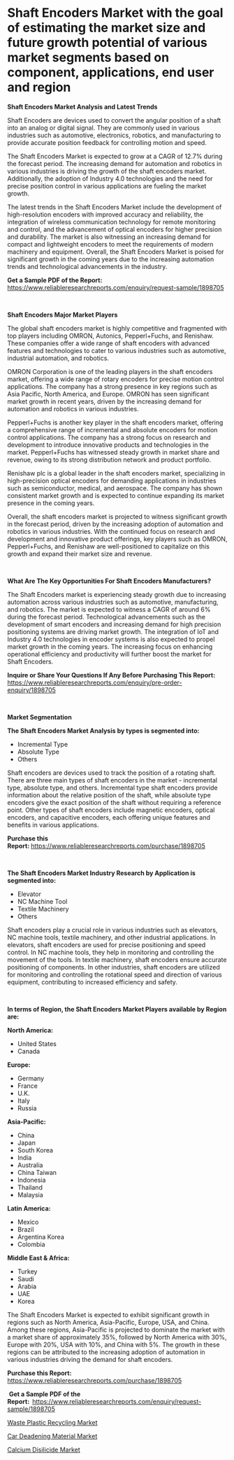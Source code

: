 <p><h1>Shaft Encoders Market with the goal of estimating the market size and future growth potential of various market segments based on component, applications, end user and region</h1></p><p><strong>Shaft Encoders Market Analysis and Latest Trends</strong></p>
<p><p>Shaft Encoders are devices used to convert the angular position of a shaft into an analog or digital signal. They are commonly used in various industries such as automotive, electronics, robotics, and manufacturing to provide accurate position feedback for controlling motion and speed.</p><p>The Shaft Encoders Market is expected to grow at a CAGR of 12.7% during the forecast period. The increasing demand for automation and robotics in various industries is driving the growth of the shaft encoders market. Additionally, the adoption of Industry 4.0 technologies and the need for precise position control in various applications are fueling the market growth.</p><p>The latest trends in the Shaft Encoders Market include the development of high-resolution encoders with improved accuracy and reliability, the integration of wireless communication technology for remote monitoring and control, and the advancement of optical encoders for higher precision and durability. The market is also witnessing an increasing demand for compact and lightweight encoders to meet the requirements of modern machinery and equipment. Overall, the Shaft Encoders Market is poised for significant growth in the coming years due to the increasing automation trends and technological advancements in the industry.</p></p>
<p><strong>Get a Sample PDF of the Report:&nbsp;</strong> <a href="https://www.reliableresearchreports.com/enquiry/request-sample/1898705">https://www.reliableresearchreports.com/enquiry/request-sample/1898705</a></p>
<p>&nbsp;</p>
<p><strong>Shaft Encoders Major Market Players</strong></p>
<p><p>The global shaft encoders market is highly competitive and fragmented with top players including OMRON, Autonics, Pepperl+Fuchs, and Renishaw. These companies offer a wide range of shaft encoders with advanced features and technologies to cater to various industries such as automotive, industrial automation, and robotics.</p><p>OMRON Corporation is one of the leading players in the shaft encoders market, offering a wide range of rotary encoders for precise motion control applications. The company has a strong presence in key regions such as Asia Pacific, North America, and Europe. OMRON has seen significant market growth in recent years, driven by the increasing demand for automation and robotics in various industries.</p><p>Pepperl+Fuchs is another key player in the shaft encoders market, offering a comprehensive range of incremental and absolute encoders for motion control applications. The company has a strong focus on research and development to introduce innovative products and technologies in the market. Pepperl+Fuchs has witnessed steady growth in market share and revenue, owing to its strong distribution network and product portfolio.</p><p>Renishaw plc is a global leader in the shaft encoders market, specializing in high-precision optical encoders for demanding applications in industries such as semiconductor, medical, and aerospace. The company has shown consistent market growth and is expected to continue expanding its market presence in the coming years.</p><p>Overall, the shaft encoders market is projected to witness significant growth in the forecast period, driven by the increasing adoption of automation and robotics in various industries. With the continued focus on research and development and innovative product offerings, key players such as OMRON, Pepperl+Fuchs, and Renishaw are well-positioned to capitalize on this growth and expand their market size and revenue.</p></p>
<p>&nbsp;</p>
<p><strong>What Are The Key Opportunities For Shaft Encoders Manufacturers?</strong></p>
<p><p>The Shaft Encoders market is experiencing steady growth due to increasing automation across various industries such as automotive, manufacturing, and robotics. The market is expected to witness a CAGR of around 6% during the forecast period. Technological advancements such as the development of smart encoders and increasing demand for high precision positioning systems are driving market growth. The integration of IoT and Industry 4.0 technologies in encoder systems is also expected to propel market growth in the coming years. The increasing focus on enhancing operational efficiency and productivity will further boost the market for Shaft Encoders.</p></p>
<p><strong>Inquire or Share Your Questions If Any Before Purchasing This Report:</strong> <a href="https://www.reliableresearchreports.com/enquiry/pre-order-enquiry/1898705">https://www.reliableresearchreports.com/enquiry/pre-order-enquiry/1898705</a></p>
<p>&nbsp;</p>
<p><strong>Market Segmentation</strong></p>
<p><strong>The Shaft Encoders Market Analysis by types is segmented into:</strong></p>
<p><ul><li>Incremental Type</li><li>Absolute Type</li><li>Others</li></ul></p>
<p><p>Shaft encoders are devices used to track the position of a rotating shaft. There are three main types of shaft encoders in the market - incremental type, absolute type, and others. Incremental type shaft encoders provide information about the relative position of the shaft, while absolute type encoders give the exact position of the shaft without requiring a reference point. Other types of shaft encoders include magnetic encoders, optical encoders, and capacitive encoders, each offering unique features and benefits in various applications.</p></p>
<p><strong>Purchase this Report:&nbsp;</strong><a href="https://www.reliableresearchreports.com/purchase/1898705">https://www.reliableresearchreports.com/purchase/1898705</a></p>
<p>&nbsp;</p>
<p><strong>The Shaft Encoders Market Industry Research by Application is segmented into:</strong></p>
<p><ul><li>Elevator</li><li>NC Machine Tool</li><li>Textile Machinery</li><li>Others</li></ul></p>
<p><p>Shaft encoders play a crucial role in various industries such as elevators, NC machine tools, textile machinery, and other industrial applications. In elevators, shaft encoders are used for precise positioning and speed control. In NC machine tools, they help in monitoring and controlling the movement of the tools. In textile machinery, shaft encoders ensure accurate positioning of components. In other industries, shaft encoders are utilized for monitoring and controlling the rotational speed and direction of various equipment, contributing to increased efficiency and safety.</p></p>
<p>&nbsp;</p>
<p><strong>In terms of Region, the Shaft Encoders Market Players available by Region are:</strong></p>
<p>
    <p> <strong> North America: </strong>
        <ul>
            <li>United States</li>
            <li>Canada</li>
        </ul>
        </p> 
    <p> <strong> Europe: </strong>
        <ul>
            <li>Germany</li>
            <li>France</li>
            <li>U.K.</li>
            <li>Italy</li>
            <li>Russia</li>
        </ul>
        </p> 
    <p> <strong> Asia-Pacific: </strong>
        <ul>
            <li>China</li>
            <li>Japan</li>
            <li>South Korea</li>
            <li>India</li>
            <li>Australia</li>
            <li>China Taiwan</li>
            <li>Indonesia</li>
            <li>Thailand</li>
            <li>Malaysia</li>
        </ul>
        </p> 
    <p> <strong> Latin America: </strong>
        <ul>
            <li>Mexico</li>
            <li>Brazil</li>
            <li>Argentina Korea</li>
            <li>Colombia</li>
        </ul>
        </p> 
    <p> <strong> Middle East & Africa: </strong>
        <ul>
            <li>Turkey</li>
            <li>Saudi</li>
            <li>Arabia</li>
            <li>UAE</li>
            <li>Korea</li>
        </ul>
    </p>
    </p>
<p><p>The Shaft Encoders Market is expected to exhibit significant growth in regions such as North America, Asia-Pacific, Europe, USA, and China. Among these regions, Asia-Pacific is projected to dominate the market with a market share of approximately 35%, followed by North America with 30%, Europe with 20%, USA with 10%, and China with 5%. The growth in these regions can be attributed to the increasing adoption of automation in various industries driving the demand for shaft encoders.</p></p>
<p><strong>Purchase this Report: </strong><a href="https://www.reliableresearchreports.com/purchase/1898705">https://www.reliableresearchreports.com/purchase/1898705</a></p>
<p>&nbsp;<strong>Get a Sample PDF of the Report:&nbsp;&nbsp;</strong><a href="https://www.reliableresearchreports.com/enquiry/request-sample/1898705">https://www.reliableresearchreports.com/enquiry/request-sample/1898705</a></p>
<p><strong></strong></p>
<p><p><a href="https://acidic-farm-354.notion.site/Waste-Plastic-Recycling-Market-Size-Share-Trends-Analysis-Report-By-Material-By-Type-By-End-use-a4efb86d54b84ee7b0af549b9f68e229">Waste Plastic Recycling Market</a></p><p><a href="https://glittery-fuchsia-86a.notion.site/Car-Deadening-Material-Market-Size-Growth-and-Forecast-from-2024-2031-da2ed0e7d72840218a250594317a1d0d">Car Deadening Material Market</a></p><p><a href="https://acidic-farm-354.notion.site/Calcium-Disilicide-Market-Size-Growing-and-Forecasted-for-period-from-2024-2031-and-provides-compl-0b996ecfcac24646809c6d8018aec81a">Calcium Disilicide Market</a></p></p>